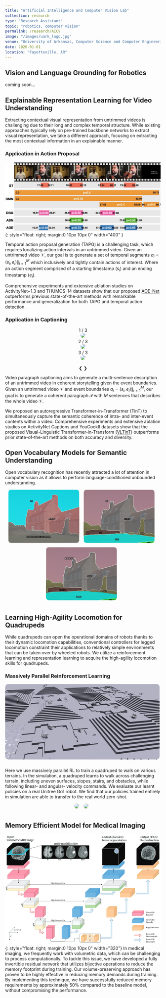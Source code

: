 ```yaml
---
title: "Artificial Intelligence and Computer Vision Lab"
collection: research
type: "Research Assistant"
topic: "robotics, computer vision"
permalink: /research/AICV
image: "/images/uark_logo.jpg" 
venue: "University of Arkansas, Computer Science and Computer Engineering"
date: 2020-01-01
location: "Fayetteville, AR"
---
```



## Vision and Language Grounding for Robotics

coming soon...

## Explainable Representation Learning for Video Understanding

Extracting contextual visual representation from untrimmed videos is challenging due to their long and complex temporal structure. While existing approaches typically rely on pre-trained backbone networks to extract visual representation, we take a different approach, focusing on extracting the most contextual information in an explainable manner. 

### Application in Action Proposal
<!-- <a href="url"><img src="/images/aicvpic/tapg.png" height="auto" width="400" style="border-radius:5%; float: right; margin:0 10px 10px 0"></a> -->
![image](/images/aicvpic/tapg.png){: style="float: right; margin:0 10px 10px 0" width="400" }

Temporal action proposal generation (TAPG) is a challenging task, which requires localizing action intervals in an untrimmed video. Given an untrimmed video $\mathcal{V}$, our goal is to generate a set of temporal segments $a_i = (s_i, e_i) \|_{i=1}^{M}$ which inclusively and tightly contain actions of interest. Where an action segment comprised of a starting timestamp ($s_i$) and an ending timestamp ($e_i$).

Comprehensive experiments and extensive ablation studies on ActivityNet−1.3 and THUMOS-14 datasets show that our proposed [AOE-Net](https://link.springer.com/article/10.1007/s11263-022-01702-9) outperforms previous state-of-the-art methods with remarkable performance and generalization for both TAPG and temporal action detection.

### Application in Captioning

<center>
<!-- <img src="/images/aicvpic/vltint_vpc_demo1.gif" height="auto" width="500" style="border-radius:10px; float: center; margin:0 10px 10px 0"> -->

<div class="slideshow-container">

  <div class="mySlides fade">
    <div class="numbertext">1 / 3</div>
    <img src="/images/aicvpic/vltint_vpc_demo1.gif"  style="border-radius:10px;">
  </div>

  <div class="mySlides fade">
    <div class="numbertext">2 / 3</div>
    <img src="/images/aicvpic/vltint_vpc_demo2.gif" style="border-radius:10px;">
  </div>

  <div class="mySlides fade">
    <div class="numbertext">3 / 3</div>
    <img src="/images/aicvpic/vltint_vpc_demo3.gif" style="border-radius:10px;">
  </div>

  <a class="prev" onclick="plusSlides(-1)">&#10094;</a>
  <a class="next" onclick="plusSlides(1)">&#10095;</a>
</div> 
<div style="text-align:center">
  <span class="dot" onclick="currentSlide(1)"></span>
  <span class="dot" onclick="currentSlide(2)"></span>
  <span class="dot" onclick="currentSlide(3)"></span>
</div>
</center> 

Video paragraph captioning aims to generate a multi-sentence description of an untrimmed video in coherent storytelling given the event boundaries. Given an untrimmed video $\mathcal{V}$ and event boundaries $a_i = (s_i, e_i) \|_{i=1}^{M}$, our goal is to generate a coherent paragraph $\mathcal{P}$ with $M$ sentences that describes the whole video $\mathcal{V}$. 

We proposed an autoregressive Transformer-in-Transformer (TinT) to simultaneously capture the semantic coherence of intra- and inter-event contents within a video.
Comprehensive experiments and extensive ablation studies on ActivityNet Captions and YouCookII datasets show that the proposed Visual-Linguistic Transformer-in-Transform ([VLTinT](https://uark-aicv.github.io/VLTinT/)) outperforms prior state-of-the-art methods on both accuracy and diversity. 

## Open Vocabulary Models for Semantic Understanding

Open vocabulary recognition has recently attracted a lot of attention in computer vision as it allows to perform language-conditioned unbounded understanding. 

<center>
<a href="/images/openvoc1.png"><img src="/images/openvoc1.png" height="auto" width="230" style="border-radius:10px; float: center; margin:0 10px 10px 0"></a>
<a href="/images/openvoc2.png"><img src="/images/openvoc2.png" height="auto" width="230" style="border-radius:10px; float: center; margin:0 10px 10px 0"></a>
<a href="/images/openvoc3.png"><img src="/images/openvoc3.png" height="auto" width="230" style="border-radius:10px; float: center; margin:0 10px 10px 0"></a>
</center>


## Learning High-Agility Locomotion for Quadrupeds

While quadrupeds can open the operational domains of robots thanks to their dynamic locomotion capabilities, conventional controllers for legged locomotion constraint their applications to relatively simple environments that can be taken over by wheeled robots. We utilize a reinforcement learning and representation learning to acquire the high-agility locomotion skills for quadrupeds.

### Massively Parallel Reinforcement Learning 

<center>
<img src="/images/aicvpic/go1_isaac_gym.gif" height="auto" width="500" style="border-radius:10px; float: center; margin:0 10px 10px 0">
</center>

Here we use massively parallel RL to train a quadruped to walk on various terrains. In the simulation, a quadruped learns to walk across challenging terrain, including uneven surfaces, slopes, stairs, and obstacles, while following linear- and angular- velocity commands. 
We evaluate our learnt policies on a real Unitree Go1 robot. We find that our policies trained entirely in simulation are able to transfer to the real world zero-shot.

<center>
<img src="/images/projpic/go1_real.gif" height="auto" width="230" style="border-radius:10px; margin:0 10px 10px 0">
<a href="/images/llm_voice.mp4"><img src="/images/llm_voice.gif" height="auto" width="290" style="border-radius:10px; margin:0 10px 10px 0"></a>
</center>

<!-- ## Utilizing LLMs for Robotics

Large language models (LLMs)  -->

## Memory Efficient Model for Medical Imaging
![image](/images/aicvpic/rev_brain_tumor.png){: style="float: right; margin:0 10px 10px 0" width="320"}
In medical imaging, we frequently work with volumetric data, which can be challenging to process computationally. To tackle this issue, we have developed a fully invertible residual network that utilizes bijective operations to reduce the memory footprint during training. Our volume-preserving approach has proven to be highly effective in reducing memory demands during training. By implementing this technique, we have successfully reduced memory requirements by approximately 50% compared to the baseline model, without compromising the performance. 


<script>
let slideIndex = 1;
showSlides(slideIndex);

// Next/previous controls
function plusSlides(n) {
  showSlides(slideIndex += n);
}

// Thumbnail image controls
function currentSlide(n) {
  showSlides(slideIndex = n);
}

function showSlides(n) {
  let i;
  let slides = document.getElementsByClassName("mySlides");
  let dots = document.getElementsByClassName("dot");
  if (n > slides.length) {slideIndex = 1}
  if (n < 1) {slideIndex = slides.length}
  for (i = 0; i < slides.length; i++) {
    slides[i].style.display = "none";
  }
  for (i = 0; i < dots.length; i++) {
    dots[i].className = dots[i].className.replace(" active", "");
  }
  slides[slideIndex-1].style.display = "block";
  dots[slideIndex-1].className += " active";
}
</script>